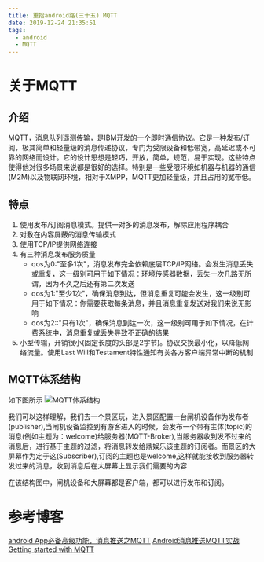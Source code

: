 ```yaml
---
title: 重拾android路(三十五) MQTT
date: 2019-12-24 21:35:51
tags:
  - android
  - MQTT
---
```


# 关于MQTT

## 介绍
MQTT，消息队列遥测传输，是IBM开发的一个即时通信协议。它是一种发布/订阅，极其简单和轻量级的消息传递协议，专门为受限设备和低带宽，高延迟或不可靠的网络而设计。它的设计思想是轻巧，开放，简单，规范，易于实现。这些特点使得他对很多场景来说都是很好的选择。特别是一些受限环境如机器与机器的通信(M2M)以及物联网环境，相对于XMPP，MQTT更加轻量级，并且占用的宽带低。

## 特点
1. 使用发布/订阅消息模式。提供一对多的消息发布，解除应用程序耦合
2. 对敷在内容屏蔽的消息传输模式
3. 使用TCP/IP提供网络连接
4. 有三种消息发布服务质量
    - qos为0:"至多1次"，消息发布完全依赖底层TCP/IP网络。会发生消息丢失或重复，这一级别可用于如下情况：环境传感器数据，丢失一次几路无所谓，因为不久之后还有第二次发送
    - qos为1:"至少1次"，确保消息到达，但消息重复可能会发生，这一级别可用于如下情况：你需要获取每条消息，并且消息重复发送对我们来说无影响
    - qos为2::"只有1次"，确保消息到达一次，这一级别可用于如下情况，在计费系统中，消息重复或丢失导致不正确的结果
5. 小型传输，开销很小(固定长度的头部是2字节)。协议交换最小化，以降低网络流量。使用Last Will和Testament特性通知有关各方客户端异常中断的机制

## MQTT体系结构
如下图所示
![MQTT体系结构](/assets/android/mqtt01.png)

我们可以这样理解，我们去一个景区玩，进入景区配置一台闸机设备作为发布者(publisher),当闸机设备监控到有游客进入的时候，会发布一个带有主体(topic)的消息(例如主题为：welcome)给服务器(MQTT-Broker),当服务器收到发不过来的消息后，进行基于主题的过滤，将消息转发给鼎娱乐该主题的订阅者。而景区的大屏幕作为定于这(Subscriber),订阅的主题也是welcome,这样就能接收到服务器转发过来的消息，收到消息后在大屏幕上显示我们需要的内容

在该结构图中，闸机设备和大屏幕都是客户端，都可以进行发布和订阅。


# 参考博客
[android App必备高级功能，消息推送之MQTT](https://blog.csdn.net/qq_17250009/article/details/52774472)
[Android消息推送MQTT实战](https://www.jianshu.com/p/73436a5cf855)
[Getting started with MQTT](https://www.hivemq.com/blog/how-to-get-started-with-mqtt/)